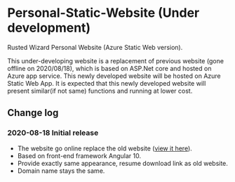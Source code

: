 # Personal-Static-Website (Under development)

Rusted Wizard Personal Website (Azure Static Web version).

This under-developing website is a replacement of previous website (gone offline on 2020/08/18), which is based on ASP.Net core and hosted on Azure app service. This newly developed website will be hosted on Azure Static Web App. It is expected that this newly developed website will present similar(if not same) functions and running at lower cost.

## Change log

### 2020-08-18 Initial release

* The website go online replace the old website ([view it here](https://www.rustedwizard.com)).
* Based on front-end framework Angular 10.
* Provide exactly same appearance, resume download link as old website.
* Domain name stays the same.
